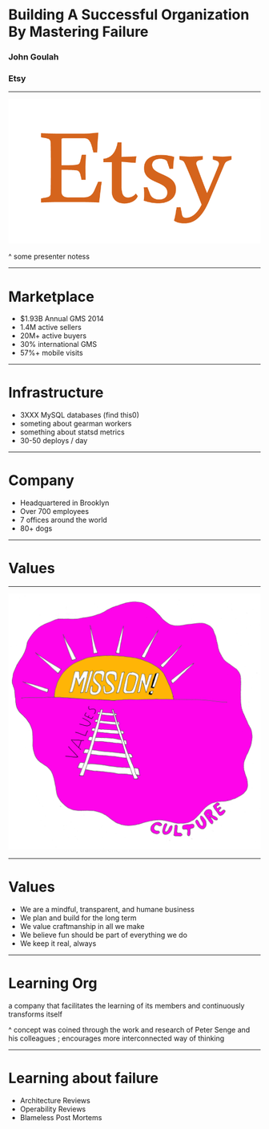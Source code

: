 # Building A Successful Organization By Mastering Failure

### John Goulah
### Etsy

---

![](images/etsy_logo_lg_rgb.png)

^ some presenter notess

---

# Marketplace

- $1.93B Annual GMS 2014
- 1.4M active sellers
- 20M+ active buyers
- 30% international GMS
- 57%+ mobile visits

---

# Infrastructure

- 3XXX MySQL databases (find this0)
- someting about gearman workers
- something about statsd metrics
- 30-50 deploys / day

---

# Company

- Headquartered in Brooklyn
- Over 700 employees
- 7 offices around the world
- 80+ dogs

---

# Values

---

![fit](images/mission-values-culture.jpg)

---

# Values

- We are a mindful, transparent, and humane business
- We plan and build for the long term
- We value craftmanship in all we make
- We believe fun should be part of everything we do
- We keep it real, always

<!-- good notes here: https://jira.etsycorp.com/confluence/display/COM/Communicating+in+Ways+that+Align+with+Etsy's+Values -->

---

# Learning Org

a company that facilitates the learning of its members and continuously transforms itself

^ concept was coined through the work and research of Peter Senge and his colleagues ; encourages more interconnected way of thinking

<!--

^  Senge popularized the concept of the learning organization through his book The Fifth Discipline. In the book, he proposed the following five disciplines

Systems thinking: Organizations are a system of interrelationships. To become more successful we need to analyze these relationships and find the problems in them. This will allow an organization to eliminate the obstacles to learning
Personal mastery: An individual holds great importance in a learning organization. Continuous self-improvement holds as much importance as commitment and work for the organization. Employees need to grow and work on their own goals.
Mental models: This is the company culture and the diverse theories and mindsets that serve as a framework for the functioning of the organization. Learning organizations look for how these affect organizational development.
Shared vision: A learning organization's employees all share a common vision. Personal goals must be in sync with the goals and vision of the organization.
Team learning: The importance of dialogue and group discussion. For a team to learn, they must be in sync and reach agreement.

-->
---

# Learning about failure

- Architecture Reviews
- Operability Reviews
- Blameless Post Mortems

